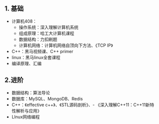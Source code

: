 ## 1. 基础
- 计算机408：
	- 操作系统：深入理解计算机系统
	- 组成原理：哈工大计算机课程
	- 数据结构：力扣刷题
	- 计算机网络：计算机网络自顶向下方法、《TCP IP》
- C++：黑马视频课、C++ primer
- linux：黑马linux全套课程
- 编译原理、汇编

## 2.进阶
- 数据结构：算法导论
- 数据库：MySQL、MongoDB、Redis
- C++：《effective c++》、《STL源码剖析》、-   《深入理解C++11：C++11新特性解析与应用》
- LInux网络编程